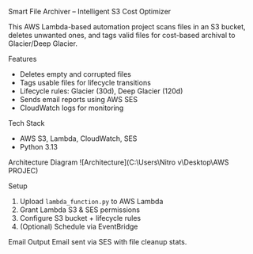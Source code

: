  Smart File Archiver – Intelligent S3 Cost Optimizer

This AWS Lambda-based automation project scans files in an S3 bucket, deletes unwanted ones, and tags valid files for cost-based archival to Glacier/Deep Glacier.

 Features
- Deletes empty and corrupted files
- Tags usable files for lifecycle transitions
- Lifecycle rules: Glacier (30d), Deep Glacier (120d)
- Sends email reports using AWS SES
- CloudWatch logs for monitoring

Tech Stack
- AWS S3, Lambda, CloudWatch, SES
- Python 3.13

Architecture Diagram
![Architecture](C:\Users\Nitro v\Desktop\AWS PROJEC)

Setup
1. Upload `lambda_function.py` to AWS Lambda
2. Grant Lambda S3 & SES permissions
3. Configure S3 bucket + lifecycle rules
4. (Optional) Schedule via EventBridge

Email Output
Email sent via SES with file cleanup stats.
